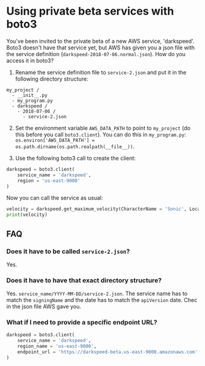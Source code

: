 # Using private beta services with boto3

You've been invited to the private beta of a new AWS service, 'darkspeed'. Boto3 doesn't have that service yet, but AWS has given you a json file with the service definition (`darkspeed-2018-07-06.normal.json`). How do you access it in boto3?

1. Rename the service definition file to `service-2.json` and put it in the following directory structure:

```plaintext
my_project /
  - __init__.py
  - my_program.py
  - darkspeed /
    - 2018-07-06 /
      - service-2.json
```

2. Set the environment variable `AWS_DATA_PATH` to point to `my_project` (do this before you call `boto3.client`). You can do this in `my_program.py`: `os.environ['AWS_DATA_PATH'] = os.path.dirname(os.path.realpath(__file__))`.

3. Use the following boto3 call to create the client:

```python
darkspeed = boto3.client(
    service_name = 'darkspeed',
    region = 'us-east-9000'
)
```

Now you can call the service as usual:

```python
velocity = darkspeed.get_maximum_velocity(CharacterName = 'Sonic', Location = 'Green Hill Zone')
print(velocity)
```

## FAQ

### Does it have to be called `service-2.json`?

Yes.

### Does it have to have that exact directory structure?

Yes. `service_name/YYYY-MM-DD/service-2.json`. The service name has to match the `signingName` and the date has to match the `apiVersion` date. Chec in the json file AWS gave you.

### What if I need to provide a specific endpoint URL?

```python
darkspeed = boto3.client(
    service_name = 'darkspeed',
    region_name = 'us-east-9000',
    endpoint_url = 'https://darkspeed-beta.us-east-9000.amazonaws.com'
)
